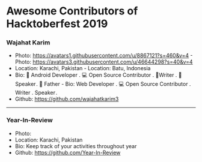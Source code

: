 # Awesome Contributors of Hacktoberfest 2019

### Wajahat Karim 
- Photo: https://avatars1.githubusercontent.com/u/8867121?s=460&v=4	- Photo: https://avatars3.githubusercontent.com/u/46644298?s=40&v=4
- Location: Karachi, Pakistan	- Location: Batu, Indonesia
- Bio: 📱 Android Developer . 💻 Open Source Contributor . 📝Writer . 🎤 Speaker . 👶 Father 	- Bio:  Web Developer . 💻 Open Source Contributor . Writer . Speaker . 
- Github: https://github.com/wajahatkarim3

-----------

### Year-In-Review
- Photo: 
- Location: Karachi, Pakistan
- Bio: Keep track of your activities throughout year
- Github: https://github.com/Year-In-Review
